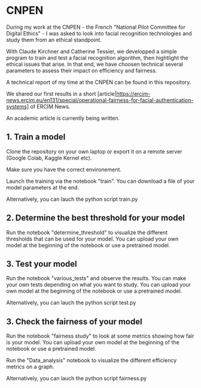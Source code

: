 # CNPEN

During my work at the CNPEN - the French "National Pilot Committee for Digital Ethics" - I was asked to look into facial recognition technologies and study them from an ethical standpoint.

With Claude Kirchner and Catherine Tessier, we developped a simple program to train and test a facial recognition algorithm, then hightlight the ethical issues that arise. In that end, we have choosen technical several parameters to assess their impact on efficiency and fairness.

A technical report of my time at the CNPEN can be found in this repository.

We shared our first results in a short [article|https://ercim-news.ercim.eu/en131/special/operational-fairness-for-facial-authentication-systems] of ERCIM News.

An academic article is currently being written.

## 1. Train a model

Clone the repository on your own laptop or export it on a remote server (Google Colab, Kaggle Kernel etc).

Make sure you have the correct environement.

Launch the training via the notebook "train". You can download a file of your model parameters at the end.

Alternatively, you can lauch the python script train.py

## 2. Determine the best threshold for your model

Run the notebook "determine_threshold" to visualize the different thresholds that can be used for your model. You can upload your own model at the beginning of the notebook or use a pretrained model.

## 3. Test your model

Run the notebook "various_tests" and observe the results. You can make your own tests depending on what you want to study. You can upload your own model at the beginning of the notebook or use a pretrained model.

Alternatively, you can lauch the python script test.py

## 3. Check the fairness of your model

Run the notebook "fairness study" to look at some metrics showing how fair is your model. You can upload your own model at the beginning of the notebook or use a pretrained model.

Run the "Data_analysis" notebook to visualize the different efficiency metrics on a graph.

Alternatively, you can lauch the python script fairness.py
